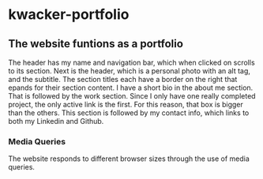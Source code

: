 # kwacker-portfolio

## The website funtions as a portfolio

The header has my name and navigation bar, which when clicked on scrolls to its section.  Next is the header, which is a personal photo with an alt tag, and the subtitle.  The section titles each have a border on the right that epands for their section content.  I have a short bio in the about me section. That is followed by the work section. Since I only have one really completed project, the only active link is the first.  For this reason, that box is bigger than the others.  This section is followed by my contact info, which links to both my Linkedin and Github.

### Media Queries

The website responds to different browser sizes through the use of media queries.
